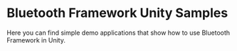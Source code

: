 # Bluetooth Framework Unity Samples
 Here you can find simple demo applications that show how to use Bluetooth Framework in Unity.
